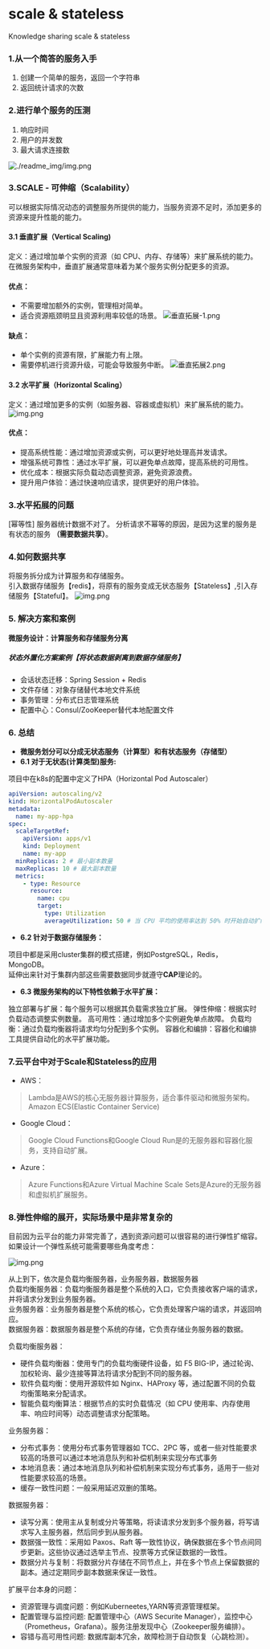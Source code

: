 # scale & stateless

Knowledge sharing scale &amp; stateless

### 1.从一个简答的服务入手

1. 创建一个简单的服务，返回一个字符串
2. 返回统计请求的次数

### 2.进行单个服务的压测

1. 响应时间
2. 用户的并发数
3. 最大请求连接数

![./readme_img/img.png](readme_img/单体服务.png)

### 3.SCALE - 可伸缩（Scalability）

可以根据实际情况动态的调整服务所提供的能力，当服务资源不足时，添加更多的资源来提升性能的能力。

#### 3.1 垂直扩展（Vertical Scaling) <br>

定义：通过增加单个实例的资源（如 CPU、内存、存储等）来扩展系统的能力。<br>
在微服务架构中，垂直扩展通常意味着为某个服务实例分配更多的资源。 <br>

#### 优点：

* 不需要增加额外的实例，管理相对简单。
* 适合资源瓶颈明显且资源利用率较低的场景。
  ![垂直拓展-1.png](./readme_img/垂直拓展-1.png)

#### 缺点：

* 单个实例的资源有限，扩展能力有上限。
* 需要停机进行资源升级，可能会导致服务中断。
  ![垂直拓展2.png](./readme_img/垂直拓展-2.png)

#### 3.2 水平扩展（Horizontal Scaling）<br>

定义：通过增加更多的实例（如服务器、容器或虚拟机）来扩展系统的能力。
![img.png](./readme_img/水平拓展.png)

#### 优点：

* 提高系统性能：通过增加资源或实例，可以更好地处理高并发请求。
* 增强系统可靠性：通过水平扩展，可以避免单点故障，提高系统的可用性。
* 优化成本：根据实际负载动态调整资源，避免资源浪费。
* 提升用户体验：通过快速响应请求，提供更好的用户体验。

### 3.水平拓展的问题

[幂等性]
服务器统计数据不对了。
分析请求不幂等的原因，是因为这里的服务是有状态的服务 <b>（需要数据共享）</b>。

### 4.如何数据共享

将服务拆分成为计算服务和存储服务。<br>
引入数据存储服务【redis】，将原有的服务变成无状态服务【Stateless】,引入存储服务【Stateful】。
![img.png](./readme_img/引入数据存储服务.png)

### 5. 解决方案和案例

<b> 微服务设计：计算服务和存储服务分离 </b>

##### 状态外置化方案案例【将状态数据剥离到数据存储服务】

* 会话状态迁移：Spring Session + Redis
* 文件存储：对象存储替代本地文件系统
* 事务管理：分布式日志管理系统
* 配置中心：Consul/ZooKeeper替代本地配置文件

### 6. 总结

* <b>微服务划分可以分成无状态服务（计算型）和有状态服务（存储型）</b> <br>
* <b>6.1 对于无状态(计算类型)服务: </b><br>

项目中在k8s的配置中定义了HPA（Horizontal Pod Autoscaler）

```yaml
apiVersion: autoscaling/v2
kind: HorizontalPodAutoscaler
metadata:
  name: my-app-hpa
spec:
  scaleTargetRef:
    apiVersion: apps/v1
    kind: Deployment
    name: my-app
  minReplicas: 2 # 最小副本数量
  maxReplicas: 10 # 最大副本数量
  metrics:
    - type: Resource
      resource:
        name: cpu
        target:
          type: Utilization
          averageUtilization: 50 # 当 CPU 平均的使用率达到 50% 时开始自动扩缩容
```

* <b>6.2 针对于数据存储服务：</b><br>

项目中都是采用cluster集群的模式搭建，例如PostgreSQL，Redis，MongoDB。 <br>
延伸出来针对于集群内部这些需要数据同步就遵守<b>CAP</b>理论的。

* <b>6.3 微服务架构的以下特性依赖于水平扩展：</b>

独立部署与扩展：每个服务可以根据其负载需求独立扩展。
弹性伸缩：根据实时负载动态调整实例数量。
高可用性：通过增加多个实例避免单点故障。
负载均衡：通过负载均衡器将请求均匀分配到多个实例。
容器化和编排：容器化和编排工具提供自动化的水平扩展功能。

### 7.云平台中对于Scale和Stateless的应用

* AWS：

> Lambda是AWS的核心无服务器计算服务，适合事件驱动和微服务架构。 <br>
> Amazon ECS(Elastic Container Service)

* Google Cloud：

> Google Cloud Functions和Google Cloud Run是的无服务器和容器化服务，支持自动扩展。

* Azure：

> Azure Functions和Azure Virtual Machine Scale Sets是Azure的无服务器和虚拟机扩展服务。

### 8.弹性伸缩的展开，实际场景中是非常复杂的

目前因为云平台的能力非常完善了，遇到资源问题可以很容易的进行弹性扩缩容。
如果设计一个弹性系统可能需要哪些角度考虑：

![img.png](readme_img/实际场景%20.png)

从上到下，依次是负载均衡服务器，业务服务器，数据服务器 <br>
负载均衡服务器：负载均衡服务器是整个系统的入口，它负责接收客户端的请求，并将请求分发到业务服务器。 <br>
业务服务器：业务服务器是整个系统的核心，它负责处理客户端的请求，并返回响应。 <br>
数据服务器：数据服务器是整个系统的存储，它负责存储业务服务器的数据。 <br>

负载均衡服务器： <br>

* 硬件负载均衡器：使用专门的负载均衡硬件设备，如 F5 BIG-IP，通过轮询、加权轮询、最少连接等算法将请求分配到不同的服务器。
* 软件负载均衡：使用开源软件如 Nginx、HAProxy 等，通过配置不同的负载均衡策略来分配请求。
* 智能负载均衡算法：根据节点的实时负载情况（如 CPU 使用率、内存使用率、响应时间等）动态调整请求分配策略。

业务服务器： <br>

* 分布式事务：使用分布式事务管理器如 TCC、2PC 等，或者一些对性能要求较高的场景可以通过本地消息队列和补偿机制来实现分布式事务
* 本地消息表：通过本地消息队列和补偿机制来实现分布式事务，适用于一些对性能要求较高的场景。
* 缓存一致性问题：一般采用延迟双删的策略。

数据服务器： <br>

* 读写分离：使用主从复制或分片等策略，将读请求分发到多个服务器，将写请求写入主服务器，然后同步到从服务器。
* 数据强一致性：采用如 Paxos、Raft 等一致性协议，确保数据在多个节点间同步更新。这些协议通过选举主节点、投票等方式保证数据的一致性。
* 数据分片与复制：将数据分片存储在不同节点上，并在多个节点上保留数据的副本。通过定期同步副本数据来保证一致性。

扩展平台本身的问题： <br>

* 资源管理与调度问题：例如Kuberneetes,YARN等资源管理框架。
* 配置管理与监控问题: 配置管理中心（AWS Securite Manager），监控中心（Prometheus，Grafana）。服务注册发现中心（Zookeeper服务编排）。
* 容错与高可用性问题: 数据库副本冗余，故障检测于自动恢复（心跳检测）。